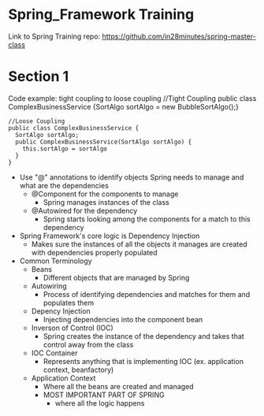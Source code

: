 # Spring_Framework Training
Link to Spring Training repo: https://github.com/in28minutes/spring-master-class

 # Section 1
 Code example: tight coupling to loose coupling
    //Tight Coupling
    public class ComplexBusinessService {SortAlgo sortAlgo = new BubbleSortAlgo();}
    
    //Loose Coupling
    public class ComplexBusinessService {
      SortAlgo sortAlgo; 
      public ComplexBusinessService(SortAlgo sortAlgo) {
        this.sortAlgo = sortAlgo
      }
    }
  
  - Use "@" annotations to identify objects Spring needs to manage and what are the dependencies
    - @Component for the components to manage
      - Spring manages instances of the class
    - @Autowired for the dependency
      - Spring starts looking among the components for a match to this dependency
  - Spring Framework's core logic is Dependency Injection
    - Makes sure the instances of all the objects it manages are created with dependencies properly populated
  - Common Terminology
    - Beans
      - Different objects that are managed by Spring
    - Autowiring
      - Process of identifying dependencies and matches for them and populates them 
    - Depency Injection
      - Injecting dependencies into the component bean
    - Inverson of Control (IOC)
      - Spring creates the instance of the dependency and takes that control away from the class
    - IOC Container
      - Represents anything that is implementing IOC (ex. application context, beanfactory)
    - Application Context
      - Where all the beans are created and managed
      - MOST IMPORTANT PART OF SPRING
        - where all the logic happens
